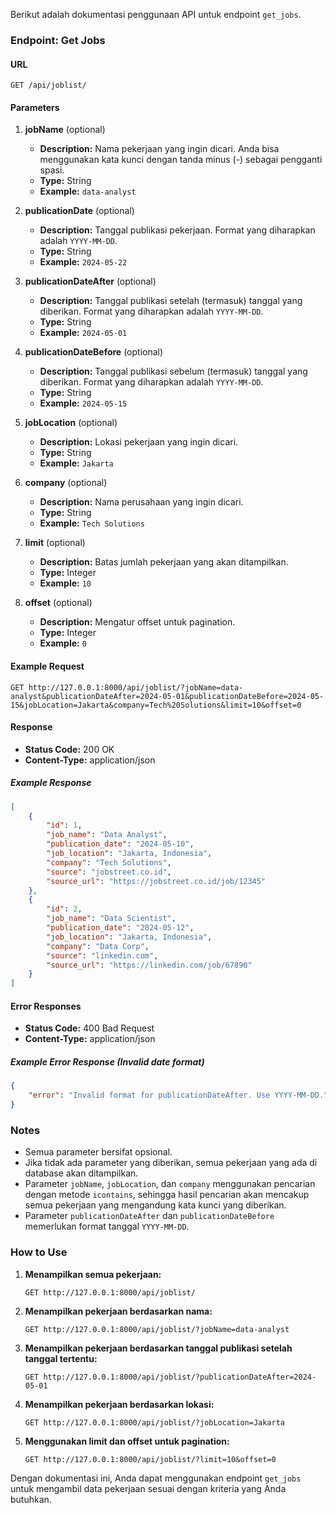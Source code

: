 Berikut adalah dokumentasi penggunaan API untuk endpoint `get_jobs`.

### Endpoint: Get Jobs

#### URL
```
GET /api/joblist/
```

#### Parameters

1. **jobName** (optional)
   - **Description:** Nama pekerjaan yang ingin dicari. Anda bisa menggunakan kata kunci dengan tanda minus (-) sebagai pengganti spasi.
   - **Type:** String
   - **Example:** `data-analyst`

2. **publicationDate** (optional)
   - **Description:** Tanggal publikasi pekerjaan. Format yang diharapkan adalah `YYYY-MM-DD`.
   - **Type:** String
   - **Example:** `2024-05-22`

3. **publicationDateAfter** (optional)
   - **Description:** Tanggal publikasi setelah (termasuk) tanggal yang diberikan. Format yang diharapkan adalah `YYYY-MM-DD`.
   - **Type:** String
   - **Example:** `2024-05-01`

4. **publicationDateBefore** (optional)
   - **Description:** Tanggal publikasi sebelum (termasuk) tanggal yang diberikan. Format yang diharapkan adalah `YYYY-MM-DD`.
   - **Type:** String
   - **Example:** `2024-05-15`

5. **jobLocation** (optional)
   - **Description:** Lokasi pekerjaan yang ingin dicari.
   - **Type:** String
   - **Example:** `Jakarta`

6. **company** (optional)
   - **Description:** Nama perusahaan yang ingin dicari.
   - **Type:** String
   - **Example:** `Tech Solutions`

7. **limit** (optional)
   - **Description:** Batas jumlah pekerjaan yang akan ditampilkan.
   - **Type:** Integer
   - **Example:** `10`

8. **offset** (optional)
   - **Description:** Mengatur offset untuk pagination.
   - **Type:** Integer
   - **Example:** `0`

#### Example Request
```
GET http://127.0.0.1:8000/api/joblist/?jobName=data-analyst&publicationDateAfter=2024-05-01&publicationDateBefore=2024-05-15&jobLocation=Jakarta&company=Tech%20Solutions&limit=10&offset=0
```

#### Response

- **Status Code:** 200 OK
- **Content-Type:** application/json

##### Example Response
```json
[
    {
        "id": 1,
        "job_name": "Data Analyst",
        "publication_date": "2024-05-10",
        "job_location": "Jakarta, Indonesia",
        "company": "Tech Solutions",
        "source": "jobstreet.co.id",
        "source_url": "https://jobstreet.co.id/job/12345"
    },
    {
        "id": 2,
        "job_name": "Data Scientist",
        "publication_date": "2024-05-12",
        "job_location": "Jakarta, Indonesia",
        "company": "Data Corp",
        "source": "linkedin.com",
        "source_url": "https://linkedin.com/job/67890"
    }
]
```

#### Error Responses

- **Status Code:** 400 Bad Request
- **Content-Type:** application/json

##### Example Error Response (Invalid date format)
```json
{
    "error": "Invalid format for publicationDateAfter. Use YYYY-MM-DD."
}
```

### Notes

- Semua parameter bersifat opsional.
- Jika tidak ada parameter yang diberikan, semua pekerjaan yang ada di database akan ditampilkan.
- Parameter `jobName`, `jobLocation`, dan `company` menggunakan pencarian dengan metode `icontains`, sehingga hasil pencarian akan mencakup semua pekerjaan yang mengandung kata kunci yang diberikan.
- Parameter `publicationDateAfter` dan `publicationDateBefore` memerlukan format tanggal `YYYY-MM-DD`.

### How to Use

1. **Menampilkan semua pekerjaan:**
   ```
   GET http://127.0.0.1:8000/api/joblist/
   ```

2. **Menampilkan pekerjaan berdasarkan nama:**
   ```
   GET http://127.0.0.1:8000/api/joblist/?jobName=data-analyst
   ```

3. **Menampilkan pekerjaan berdasarkan tanggal publikasi setelah tanggal tertentu:**
   ```
   GET http://127.0.0.1:8000/api/joblist/?publicationDateAfter=2024-05-01
   ```

4. **Menampilkan pekerjaan berdasarkan lokasi:**
   ```
   GET http://127.0.0.1:8000/api/joblist/?jobLocation=Jakarta
   ```

5. **Menggunakan limit dan offset untuk pagination:**
   ```
   GET http://127.0.0.1:8000/api/joblist/?limit=10&offset=0
   ```

Dengan dokumentasi ini, Anda dapat menggunakan endpoint `get_jobs` untuk mengambil data pekerjaan sesuai dengan kriteria yang Anda butuhkan.